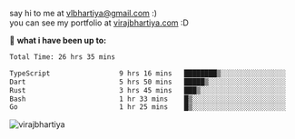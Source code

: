 say hi to me at [vlbhartiya@gmail.com](mailto:vlbhartiya@gmail.com) :)<br/>
you can see my portfolio at [virajbhartiya.com](https://virajbhartiya.com) :D<br/>


🚀 **what i have been up to:**

<!--START_SECTION:waka-->

```txt
Total Time: 26 hrs 35 mins

TypeScript                 9 hrs 16 mins   ████████▒░░░░░░░░░░░░░░░░   33.62 %
Dart                       5 hrs 50 mins   █████▒░░░░░░░░░░░░░░░░░░░   21.17 %
Rust                       3 hrs 45 mins   ███▒░░░░░░░░░░░░░░░░░░░░░   13.65 %
Bash                       1 hr 33 mins    █▒░░░░░░░░░░░░░░░░░░░░░░░   05.65 %
Go                         1 hr 25 mins    █▒░░░░░░░░░░░░░░░░░░░░░░░   05.17 %
```

<!--END_SECTION:waka-->

<p align="left"> <img src="https://komarev.com/ghpvc/?username=virajbhartiya&color=blue" alt="virajbhartiya" /> </p>
